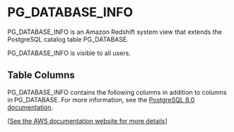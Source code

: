 # PG\_DATABASE\_INFO<a name="r_PG_DATABASE_INFO"></a>

PG\_DATABASE\_INFO is an Amazon Redshift system view that extends the PostgreSQL catalog table PG\_DATABASE\. 

PG\_DATABASE\_INFO is visible to all users\.

## Table Columns<a name="r_PG_DATABASE_INFO-table-columns2"></a>

PG\_DATABASE\_INFO contains the following columns in addition to columns in PG\_DATABASE\. For more information, see the [PostgreSQL 8\.0 documentation](https://www.postgresql.org/docs/8.0/catalog-pg-database.html)\. 

[\[See the AWS documentation website for more details\]](http://docs.aws.amazon.com/redshift/latest/dg/r_PG_DATABASE_INFO.html)